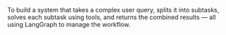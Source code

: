 To build a system that takes a complex user query, splits it into subtasks, solves each subtask using tools, 
and returns the combined results — all using LangGraph to manage the workflow.
